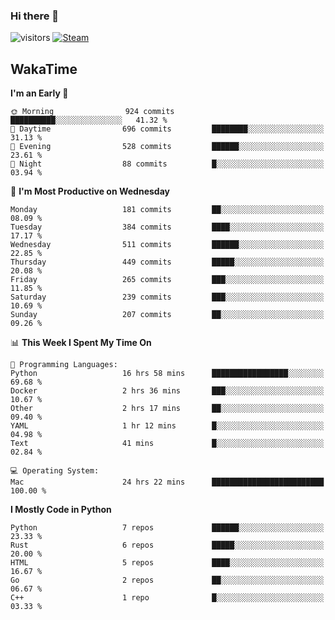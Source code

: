 ### Hi there 👋

![visitors](https://visitor-badge.glitch.me/badge?page_id=zhourunlai)
[![Steam](https://img.shields.io/badge/dynamic/json?url=https%3A%2F%2Fapi.swo.moe%2Fstats%2Fsteamgames%2F76561198285156854&query=count&color=0b1a37&label=Steam&labelColor=134375&logo=steam&suffix=+games&cacheSeconds=3600)](http://steamcommunity.com/profiles/76561198285156854)

## WakaTime
<!--START_SECTION:waka-->
**I'm an Early 🐤** 

```text
🌞 Morning                924 commits         ██████████░░░░░░░░░░░░░░░   41.32 % 
🌆 Daytime                696 commits         ████████░░░░░░░░░░░░░░░░░   31.13 % 
🌃 Evening                528 commits         ██████░░░░░░░░░░░░░░░░░░░   23.61 % 
🌙 Night                  88 commits          █░░░░░░░░░░░░░░░░░░░░░░░░   03.94 % 
```
📅 **I'm Most Productive on Wednesday** 

```text
Monday                   181 commits         ██░░░░░░░░░░░░░░░░░░░░░░░   08.09 % 
Tuesday                  384 commits         ████░░░░░░░░░░░░░░░░░░░░░   17.17 % 
Wednesday                511 commits         ██████░░░░░░░░░░░░░░░░░░░   22.85 % 
Thursday                 449 commits         █████░░░░░░░░░░░░░░░░░░░░   20.08 % 
Friday                   265 commits         ███░░░░░░░░░░░░░░░░░░░░░░   11.85 % 
Saturday                 239 commits         ███░░░░░░░░░░░░░░░░░░░░░░   10.69 % 
Sunday                   207 commits         ██░░░░░░░░░░░░░░░░░░░░░░░   09.26 % 
```


📊 **This Week I Spent My Time On** 

```text
💬 Programming Languages: 
Python                   16 hrs 58 mins      █████████████████░░░░░░░░   69.68 % 
Docker                   2 hrs 36 mins       ███░░░░░░░░░░░░░░░░░░░░░░   10.67 % 
Other                    2 hrs 17 mins       ██░░░░░░░░░░░░░░░░░░░░░░░   09.40 % 
YAML                     1 hr 12 mins        █░░░░░░░░░░░░░░░░░░░░░░░░   04.98 % 
Text                     41 mins             █░░░░░░░░░░░░░░░░░░░░░░░░   02.84 % 

💻 Operating System: 
Mac                      24 hrs 22 mins      █████████████████████████   100.00 % 
```

**I Mostly Code in Python** 

```text
Python                   7 repos             ██████░░░░░░░░░░░░░░░░░░░   23.33 % 
Rust                     6 repos             █████░░░░░░░░░░░░░░░░░░░░   20.00 % 
HTML                     5 repos             ████░░░░░░░░░░░░░░░░░░░░░   16.67 % 
Go                       2 repos             ██░░░░░░░░░░░░░░░░░░░░░░░   06.67 % 
C++                      1 repo              █░░░░░░░░░░░░░░░░░░░░░░░░   03.33 % 
```




<!--END_SECTION:waka-->
